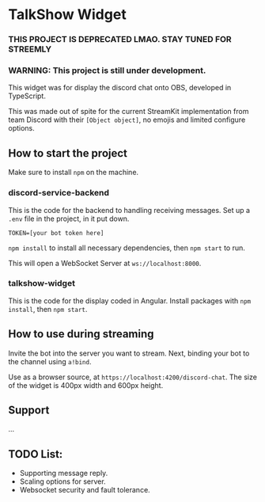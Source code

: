 # TalkShow Widget

### **THIS PROJECT IS DEPRECATED LMAO**. STAY TUNED FOR STREEMLY

### **WARNING: This project is still under development.**

This widget was for display the discord chat onto OBS, developed in TypeScript.

This was made out of spite for the current StreamKit implementation from 
team Discord with their `[Object object]`, no emojis and limited configure options.

## How to start the project

Make sure to install `npm` on the machine.

### discord-service-backend

This is the code for the backend to handling receiving messages.
Set up a `.env` file in the project, in it put down.
```text
TOKEN=[your bot token here]
```

`npm install` to install all necessary dependencies, then `npm start` 
to run.

This will open a WebSocket Server at `ws://localhost:8000`.

### talkshow-widget

This is the code for the display coded in Angular.
Install packages with `npm install`, then `npm start`.

## How to use during streaming

Invite the bot into the server you want to stream. Next,
binding your bot to the channel using `a!bind`.

Use as a browser source, at `https://localhost:4200/discord-chat`. The size of the widget is 400px width and 600px 
height.

## Support

...

## TODO List:
- Supporting message reply.
- Scaling options for server.
- Websocket security and fault tolerance.
